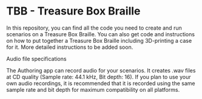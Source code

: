 # TBB - Treasure Box Braille
In this repository, you can find all the code you need to create and run scenarios on a Treasure Box Braille.
You can also get code and instructions on how to put together a Treasure Box Braille including 3D-printing a case for it.
More detailed instructions to be added soon.

Audio file specifications

The Authoring app can record audio for your scenarios. It creates .wav files at CD quality (Sample rate: 44.1 kHz, Bit depth: 16). If you plan to use your own audio recordings, it is recommended that it is recorded using the same sample rate and bit depth for maximum compatibility on all platforms.
